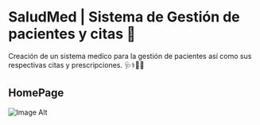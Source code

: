 # SaludMed | Sistema de Gestión de pacientes y citas 📅
Creación de un sistema medíco para la gestión de pacientes así como sus respectivas citas y prescripciones. 🩺⚕️💉💊

## HomePage
![Image Alt](https://www.awesomescreenshot.com/image/52168198?key=c001aa5df01cb4ddd1890f6806171a94)
